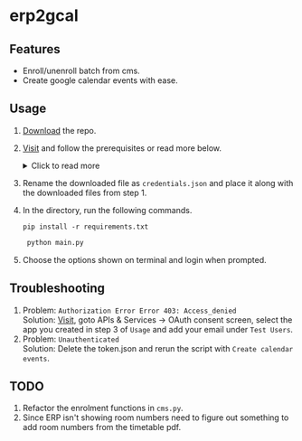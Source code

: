 # erp2gcal

## Features

- Enroll/unenroll batch from cms.
- Create google calendar events with ease.

## Usage

1. [Download](https://github.com/pnicto/erp2gcal/archive/refs/heads/master.zip) the repo.
2. [Visit](https://developers.google.com/calendar/api/quickstart/python) and follow the prerequisites or read more below.
   <details>
   <summary>Click to read more</summary>

   1. <a href="https://console.cloud.google.com/">Visit</a> in the side bar choose APIs & Services -> Library Search for google calendar and enable it.
   2. Now go to APIs & Services -> Credentials, Create a project and then Create Credentials -> Oauth client ID -> Desktop app as application type after creating download it as json.
   </details>

3. Rename the downloaded file as `credentials.json` and place it along with the downloaded files from step 1.
4. In the directory, run the following commands.
   ```
   pip install -r requirements.txt
   ```
   ```py
    python main.py
   ```
5. Choose the options shown on terminal and login when prompted.

## Troubleshooting

1. Problem: `Authorization Error Error 403: Access_denied`<br/>
   Solution: [Visit](https://console.cloud.google.com/), goto APIs & Services -> OAuth consent screen, select the app you created in step 3 of `Usage` and add your email under `Test Users`.
2. Problem: `Unauthenticated`<br/>Solution: Delete the token.json and rerun the script with `Create calendar events`.

## TODO
1. Refactor the enrolment functions in `cms.py`.
2. Since ERP isn't showing room numbers need to figure out something to add room numbers from the timetable pdf.
